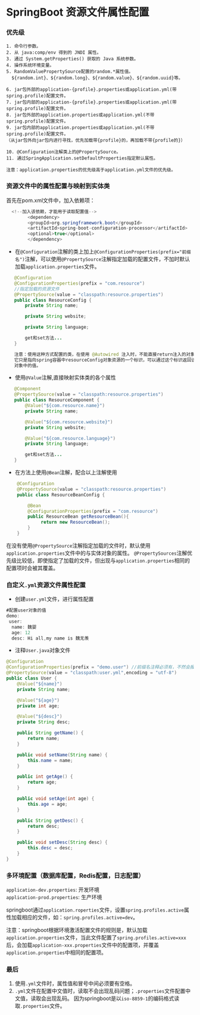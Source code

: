 # SpringBoot 资源文件属性配置 #

### 优先级 ###

    1. 命令行参数。
    2. 从 java:comp/env 得到的 JNDI 属性。
    3. 通过 System.getProperties() 获取的 Java 系统参数。
    4. 操作系统环境变量。
    5. RandomValuePropertySource配置的random.*属性值。
      ${random.int}、${random.long}、${random.value}、${random.uuid}等。

    6. jar包外部的application-{profile}.properties或application.yml(带spring.profile)配置文件。
    7. jar包内部的application-{profile}.properties或application.yml(带spring.profile)配置文件。 
    8. jar包外部的application.properties或application.yml(不带spring.profile)配置文件。
    9. jar包内部的application.properties或application.yml(不带spring.profile)配置文件。
    （从jar包外向jar包内进行寻找，优先加载带{profile}的，再加载不带{profile的}） 

    10. @Configuration注解类上的@PropertySource。
    11. 通过SpringApplication.setDefaultProperties指定默认属性。

    注意：application.properties的优先级高于application.yml文件的优先级。


### 资源文件中的属性配置与映射到实体类

首先在pom.xml文件中，加入依赖项：
```java
  <!--加入该依赖，才能用于读取配置值-->
        <dependency>
		<groupId>org.springframework.boot</groupId>
		<artifactId>spring-boot-configuration-processor</artifactId>
		<optional>true</optional>
        </dependency>
```
- 在`@Configuration`注解的类上加上`@ConfigurationProperties(prefix="前缀名")`注解，可以使用`@PropertySource`注解指定加载的配置文件，不加时默认加载`application.properties`文件。

 ```java
    @Configuration
    @ConfigurationProperties(prefix = "com.resource")
    //指定加载的资源文件
    @PropertySource(value = "classpath:resource.properties") 
    public class ResourceConfig {
        private String name;

        private String website;

        private String language;

        get和set方法...
    }

    注意：使用这种方式配置的类，在使用 @Autowired 注入时，不能直接return注入的对象，
    它只是指向spring容器中resourceConfig对象资源的一个标识，可以通过这个标识返回该
    对象中的值。
 ```
- 使用`@Value`注解,直接映射实体类的各个属性
 ```java
    @Component
    @PropertySource(value = "classpath:resource.properties")
    public class ResourceComponent {
        @Value("${com.resource.name}")
        private String name;

        @Value("${com.resource.website}")
        private String website;

        @Value("${com.resource.language}")
        private String language;

        get和set方法...
    }

 ```
- 在方法上使用`@Bean`注解，配合以上注解使用
```java
    @Configuration
    @PropertySource(value = "classpath:resource.properties")
    public class ResourceBeanConfig {

        @Bean
        @ConfigurationProperties(prefix = "com.resource")
        public ResourceBean getResourceBean(){
             return new ResourceBean();
        }
    }
```
在没有使用`@PropertySource`注解指定加载的文件时，默认使用`application.properties`文件中的与实体对象的属性。
`@PropertySources`注解优先级比较低，即使指定了加载的文件，但出现与`application.properties`相同的配置项时会被其覆盖。
### 自定义`.yml`资源文件属性配置
- 创建`user.yml`文件，进行属性配置
```java
#配置user对象的值
demo:
 user:
  name: 魏婴
  age: 12
  desc: Hi all,my name is 魏无羡
```
- 注释`User.java`对象文件
```java
@Configuration
@ConfigurationProperties(prefix = "demo.user") //前缀名注释必须有，不然会报错
@PropertySource(value = "classpath:user.yml",encoding = "utf-8")
public class User {
    @Value("${name}")
    private String name;

    @Value("${age}")
    private int age;

    @Value("${desc}")
    private String desc;

    public String getName() {
        return name;
    }

    public void setName(String name) {
        this.name = name;
    }

    public int getAge() {
        return age;
    }

    public void setAge(int age) {
        this.age = age;
    }

    public String getDesc() {
        return desc;
    }

    public void setDesc(String desc) {
        this.desc = desc;
    }
}

```
### 多环境配置（数据库配置，Redis配置，日志配置）

`application-dev.properties`: 开发环境  
`application-prod.properties`: 生产环境

springboot通过`application.roperties`文件，设置`spring.profiles.active`属性加载相应的文件，如：`spring.profiles.active=dev`。

注意：springboot根据环境激活配置文件的规则是，默认加载`application.properties`文件，当此文件配置了`spring.profiles.active=xxx`后，会加载`application-xxx.properties`文件中的配置项，并覆盖`application.properties`中相同的配置项。

### 最后

1. 使用`.yml`文件时，属性值和冒号中间必须要有空格。
2. `.yml`文件在配置中文值时，读取不会出现乱码问题；`.properties`文件配置中文值，读取会出现乱码。
因为springboot是以`iso-8859-1`的编码格式读取`.properties`文件。











  


